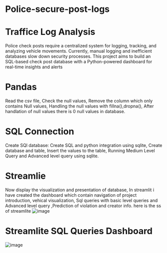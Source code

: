 # Police-secure-post-logs
# Traffice Log Analysis
Police check posts require a centralized system for logging, tracking, and analyzing vehicle movements. Currently, manual logging and inefficient databases slow down security processes. This project aims to build an SQL-based check post database with a Python-powered dashboard for real-time insights and alerts
# Pandas 
Read the csv file,
Check the null values,
Remove the column which only contains Null values,
Handling the null values with fillna(),dropna(),
After handlation of null values there is 0 null values in database.
# SQL Connection
Create SQl database: Create SQL and python integration using sqlite,
Create database and table,
Insert the values to the table,
Running Medium Level Query and Advanced level query using sqlite.
# Streamlie
Now display the visualization and presentation of database,
In streamlit i have created the dashboard which contain navigation of project introduction, vehical visualization, Sql queries with basic level queries and Advanced level query ,Prediction of violation and creator info.
here is the ss of streamlite
![image](https://github.com/user-attachments/assets/78a3755f-589f-4ca3-9df0-a5eb486b459e)
# Streamlite SQL Queries Dashboard
![image](https://github.com/user-attachments/assets/a9446f7c-9c0c-4b1e-b3e0-4ed31e6a8020)





